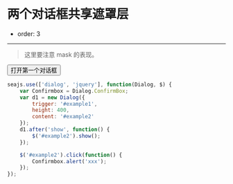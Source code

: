# 两个对话框共享遮罩层

- order: 3

---

<link href="../src/dialog.css" rel="stylesheet">

> 这里要注意 mask 的表现。

<button id="example1">打开第一个对话框</button>
<button id="example2" style="display: none">打开第二个对话框</button>

````javascript
seajs.use(['dialog', 'jquery'], function(Dialog, $) {
    var Confirmbox = Dialog.ConfirmBox;
    var d1 = new Dialog({
        trigger: '#example1',
        height: 400,
        content: '#example2'
    });
    d1.after('show', function() {
        $('#example2').show();
    });

    $('#example2').click(function() {
        Confirmbox.alert('xxx');
    });
});
````
